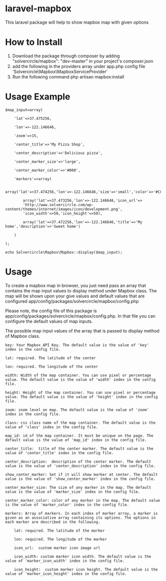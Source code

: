 laravel-mapbox
==============

This laravel package will help to show mapbox map with given options

How to Install
===================
1. Download the package through composer by adding "solvercircle/mapbox": "dev-master" in your project's composer.json
1. add the following in the providers array under app.php config file
 'Solvercircle\Mapbox\MapboxServiceProvider'
3. Run the following command
 php artisan mapbox:install

Usage Example
======================
	$map_input=array(

		'lat'=>37.475256,
		
		'lon'=>-122.146646,
		
		'zoom'=>15,
		
		'center_title'=>'My Pizza Shop',
		
		'center_description'=>'Delicious pizza',
		
		'center_marker_size'=>'large',
		
		'center_marker_color'=>'#000',
		
		'markers'=>array(
		
			array('lat'=>37.474256,'lon'=>-122.146646,'size'=>'small','color'=>'#CCC'),
			
			array('lat'=>37.473256,'lon'=>-122.146646,'icon_url'=>
			'http://www.solvercircle.com/wp-content/themes/internet/images/icon/development.png',
			'icon_width'=>50,'icon_height'=>50),
			
			array('lat'=>37.472256,'lon'=>-122.146646,'title'=>'My home','description'=>'Sweet home')
			
		)
		
	);
	
	echo Solvercircle\Mapbox\Mapbox::display($map_input);

Usage
===========
To create a mapbox map in browser, you just need pass an array that contains the map input values to display method under Mapbox class. The map will be shown upon your give values and default values that are configured app/config/packages/solvercircle/mapbox/config.php

Please note, the config file of this package is app/config/packages/solvercircle/mapbox/config.php. In that file you can 
configure the default values of map inputs.

The possible map input values of the array that is passed to display method of Mapbox class.

	key: Your Mapbox API Key. The default value is the value of 'key' index in the config file.
	
	lat: required. The latitude of the center
	
	lon: required. The longitude of the center
	
	width: Width of the map container. You can use pixel or percentage value. The default value is the value of 'width' index in the config file.
	
	height: Height of the map container. You can use pixel or percentage value. The default value is the value of 'height' index in the config file.
	
	zoom: zoom level on map. The default value is the value of 'zoom' index in the config file.
	
	class: css class name of the map container. The default value is the value of 'class' index in the config file.
	
	map_id: id of the map container. It must be unique on the page. The default value is the value of 'map_id' index in the config file.
	
	center_title:  title of the center marker. The default value is the value of 'center_title' index in the config file.
	
	center_description:  description of the center marker. The default value is the value of 'center_description' index in the config file.
	
	show_center_marker: Set if it will show marker at center. The default value is the value of 'show_center_marker' index in the config file.
	
	center_marker_size: The size of any marker in the map. The default value is the value of 'marker_size' index in the config file.
	
	center_marker_color: color of any marker in the map. The default value is the value of 'marker_color' index in the config file.
	
	markers: Array of markers. In each index of marker array, a marker is given as an associative array containing its options. The options in each marker are described in the following.
	
		lat: required. The latitude of the marker
		
		lon: required. The longitude of the marker
		
		icon_url:  custom marker icon image url
		
		icon_width: custom marker icon width. The default value is the value of 'marker_icon_width' index in the config file.
		
		icon_height:  custom marker icon height. The default value is the value of 'marker_icon_height' index in the config file.


